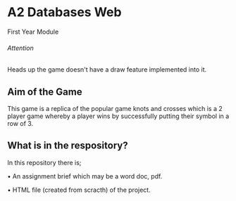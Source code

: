 # A2 Databases Web
First Year Module

###### Attention
Heads up the game doesn't have a draw feature implemented into it.

## Aim of the Game
This game is a replica of the popular game knots and crosses which is a 2 player game whereby a player wins by successfully putting their symbol in a row of 3.

##  What is in the respository?
In this repository there is;

• An assignment brief which may be a word doc, pdf.

• HTML file (created from scracth) of the project.
